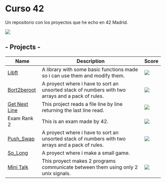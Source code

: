 # Curso 42
Un repositorio con los proyectos que he echo en 42 Madrid.
<div class="header"  >
    <img src="https://1337-readme.vercel.app/api/profile?cursus=42cursus&dark=true&email=hide&login=mortiz-d"/>    
</div class="header">


## - Projects -
| **Name** | **Description**| **Score**|
|----------|----------------|----------|
|[Libft](https://github.com/Zitro646/42_Libft)| A library with some basic functions made so i can use them and modify them.|<img src="https://badge42.herokuapp.com/api/project/mortiz-d/Libft">|
|[Bort2beroot](https://github.com/Zitro646/42_Born2beroot)| A proyect where i have to sort an unsorted stack of numbers with two arrays and a pack of rules.|<img src="https://badge42.herokuapp.com/api/project/mortiz-d/Born2beroot">|
|[Get Next Line](https://github.com/Zitro646/42_Get_Next_Line)| This project reads a file line by line returning the last line read.|<img src="https://badge42.herokuapp.com/api/project/mortiz-d/get_next_line">|
|Exam Rank 2| This is an exam made by 42.|<img src="https://badge42.herokuapp.com/api/project/mortiz-d/Exam Rank 02">|
|[Push_Swap](https://github.com/Zitro646/42_Push_Swap)| A proyect where i have to sort an unsorted stack of numbers with two arrays and a pack of rules.|<img src="https://badge42.herokuapp.com/api/project/mortiz-d/push_swap">|
|[So_Long](https://github.com/Zitro646/42_SoLong)| A proyect where i make a small game.|
|[Mini Talk](https://github.com/Zitro646/42_Minitalk)| This proyect makes 2 programs communicate between them using only 2 unix signals.|<img src="https://badge42.herokuapp.com/api/project/mortiz-d/minitalk">|

